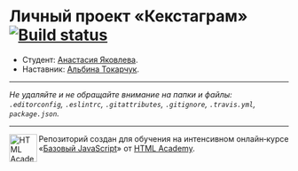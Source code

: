 # Личный проект «Кекстаграм» [![Build status][travis-image]][travis-url]

* Студент: [Анастасия Яковлева](https://up.htmlacademy.ru/javascript/11/user/43580).
* Наставник: [Альбина Токарчук](https://up.htmlacademy.ru/htmlcss/18/user/167491).

---

_Не удаляйте и не обращайте внимание на папки и файлы:_<br>
_`.editorconfig`, `.eslintrc`, `.gitattributes`, `.gitignore`, `.travis.yml`, `package.json`._

---

<a href="https://htmlacademy.ru/intensive/javascript"><img align="left" width="50" height="50" title="HTML Academy" src="https://up.htmlacademy.ru/static/img/intensive/javascript/logo-for-github.svg"></a>

Репозиторий создан для обучения на интенсивном онлайн‑курсе «[Базовый JavaScript](https://htmlacademy.ru/intensive/javascript)» от [HTML Academy](https://htmlacademy.ru).

[travis-image]: https://travis-ci.org/htmlacademy-javascript/43580-kekstagram.svg?branch=master
[travis-url]: https://travis-ci.org/htmlacademy-javascript/43580-kekstagram
